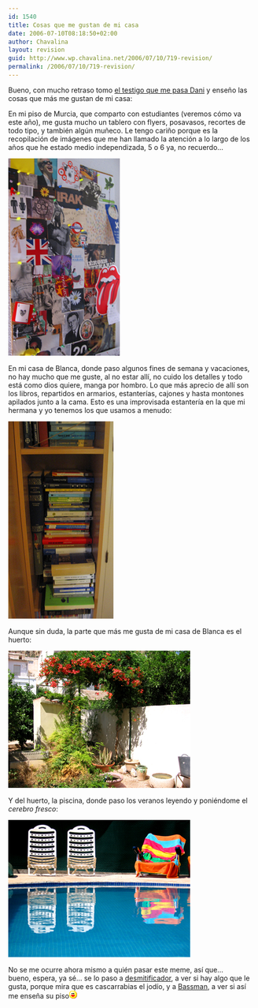 ```yaml
---
id: 1540
title: Cosas que me gustan de mi casa
date: 2006-07-10T08:18:50+02:00
author: Chavalina
layout: revision
guid: http://www.wp.chavalina.net/2006/07/10/719-revision/
permalink: /2006/07/10/719-revision/
---
```

Bueno, con mucho retraso tomo <a href="http://www.torresburriel.com/weblog/2006/07/02/meme-de-domingo-cosas-que-te-gustan-de-tu-casa/" target="_blank">el testigo que me pasa Dani</a> y ense&ntilde;o las cosas que más me gustan de mi casa:

En mi piso de Murcia, que comparto con estudiantes (veremos c&oacute;mo va este a&ntilde;o), me gusta mucho un tablero con flyers, posavasos, recortes de todo tipo, y también alg&uacute;n mu&ntilde;eco. Le tengo cari&ntilde;o porque es la recopilaci&oacute;n de imágenes que me han llamado la atenci&oacute;n a lo largo de los a&ntilde;os que he estado medio independizada, 5 o 6 ya, no recuerdo…

<p class="imgcentro">
  <img src="/imagenes/fotos/casa-favoritos1.jpg" alt="Mural realizado con cientos de recortes, pegatinas, dibujos..." />
</p>

En mi casa de Blanca, donde paso algunos fines de semana y vacaciones, no hay mucho que me guste, al no estar all&iacute;, no cuido los detalles y todo está como dios quiere, manga por hombro. Lo que más aprecio de all&iacute; son los libros, repartidos en armarios, estanter&iacute;as, cajones y hasta montones apilados junto a la cama. Esto es una improvisada estanter&iacute;a en la que mi hermana y yo tenemos los que usamos a menudo:

<p class="imgcentro">
  <img src="/imagenes/fotos/casa-favoritos3.jpg" alt="Estanter&iacute;a llena de libros" />
</p>

Aunque sin duda, la parte que más me gusta de mi casa de Blanca es el huerto:

<p class="imgcentro">
  <img src="/imagenes/fotos/casa-favoritos4.jpg" alt="Mi huerto con algunas de mis plantas, todas secas o podridas, claro" />
</p>

Y del huerto, la piscina, donde paso los veranos leyendo y poniéndome el _cerebro fresco_:

<p class="imgcentro">
  <img src="/imagenes/fotos/casa-favoritos2.jpg" alt="Hamacas junto a la peque&ntilde;a piscina" />
</p>

No se me ocurre ahora mismo a quién pasar este meme, as&iacute; que…  
bueno, espera, ya sé… se lo paso a <a href="http://desmitificador.blogspot.com/" target="_blank">desmitificador</a>, a ver si hay algo que le gusta, porque mira que es cascarrabias el jod&iacute;o, y a <a href="http://inbasswetrust.blogspot.com/" target="_blank">Bassman</a>, a ver si as&iacute; me ense&ntilde;a su piso![emo](/imagenes/emoticonos/risa.gif)